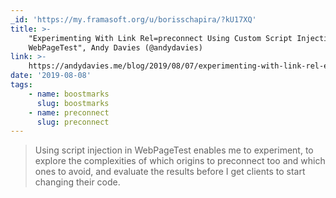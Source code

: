 ```yaml
---
_id: 'https://my.framasoft.org/u/borisschapira/?kU17XQ'
title: >-
    "Experimenting With Link Rel=preconnect Using Custom Script Injection in
    WebPageTest", Andy Davies (@andydavies)
link: >-
    https://andydavies.me/blog/2019/08/07/experimenting-with-link-rel-equals-preconnect-using-custom-script-injection-in-webpagetest/
date: '2019-08-08'
tags:
    - name: boostmarks
      slug: boostmarks
    - name: preconnect
      slug: preconnect
---
```


<div class="markdown"><blockquote>
<p>Using script injection in WebPageTest enables me to experiment, to explore the complexities of which origins to preconnect too and which ones to avoid, and evaluate the results before I get clients to start changing their code.
</p>
</blockquote></div>
